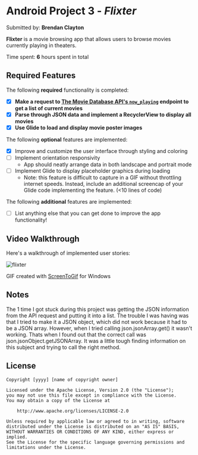 # Android Project 3 - *Flixter*

Submitted by: **Brendan Clayton**

**Flixter** is a movie browsing app that allows users to browse movies currently playing in theaters.

Time spent: **6** hours spent in total

## Required Features

The following **required** functionality is completed:

- [x] **Make a request to [The Movie Database API's `now_playing`](https://developers.themoviedb.org/3/movies/get-now-playing) endpoint to get a list of current movies**
- [x] **Parse through JSON data and implement a RecyclerView to display all movies**
- [x] **Use Glide to load and display movie poster images**

The following **optional** features are implemented:

- [x] Improve and customize the user interface through styling and coloring
- [ ] Implement orientation responsivity
  - App should neatly arrange data in both landscape and portrait mode
- [ ] Implement Glide to display placeholder graphics during loading
  - Note: this feature is difficult to capture in a GIF without throttling internet speeds.  Instead, include an additional screencap of your Glide code implementing the feature.  (<10 lines of code)

The following **additional** features are implemented:

- [ ] List anything else that you can get done to improve the app functionality!

## Video Walkthrough

Here's a walkthrough of implemented user stories:

![flixter](https://user-images.githubusercontent.com/69495267/218372425-ef176c2d-b99d-4a65-aedd-2c7a1772558a.gif)

GIF created with
[ScreenToGif](https://www.screentogif.com/) for Windows
## Notes

The 1 time I got stuck during this project was getting the JSON information from the API request and putting it into a list. The trouble I was having was that
I tried to make it a JSON object, which did not work because it had to be a JSON array. However, when I tried calling json.jsonArray.get() it wasn't working.
Thats when I found out that the correct call was json.jsonObject.getJSONArray. It was a little tough finding information on this subject and trying to call
the right method.

## License

    Copyright [yyyy] [name of copyright owner]

    Licensed under the Apache License, Version 2.0 (the "License");
    you may not use this file except in compliance with the License.
    You may obtain a copy of the License at

        http://www.apache.org/licenses/LICENSE-2.0

    Unless required by applicable law or agreed to in writing, software
    distributed under the License is distributed on an "AS IS" BASIS,
    WITHOUT WARRANTIES OR CONDITIONS OF ANY KIND, either express or implied.
    See the License for the specific language governing permissions and
    limitations under the License.
